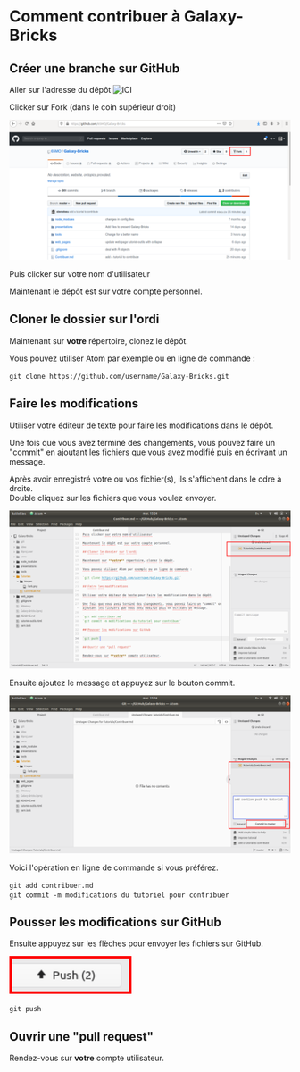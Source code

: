 # Comment contribuer à Galaxy-Bricks

## Créer une branche sur GitHub

Aller sur l'adresse du dépôt ![ICI](https://github.com/65MO/Galaxy-Bricks)

Clicker sur Fork (dans le coin supérieur droit)  

![Fork](images/Fork.png)

Puis clicker sur votre nom d'utilisateur  

Maintenant le dépôt est sur votre compte personnel.

## Cloner le dossier sur l'ordi

Maintenant sur **votre** répertoire, clonez le dépôt.

Vous pouvez utiliser Atom par exemple ou en ligne de commande :

`git clone https://github.com/username/Galaxy-Bricks.git`

## Faire les modifications

Utiliser votre éditeur de texte pour faire les modifications dans le dépôt.

Une fois que vous avez terminé des changements, vous pouvez faire un "commit" en ajoutant les fichiers que vous avez modifié puis en écrivant un message.

Après avoir enregistré votre ou vos fichier(s), ils s'affichent dans le cdre à droite.  
Double cliquez sur les fichiers que vous voulez envoyer.

![commit1](images/commit1.png)

Ensuite ajoutez le message et appuyez sur le bouton commit.

![commit2](images/commit2.png)

Voici l'opération en ligne de commande si vous préférez.

`git add contribuer.md`  
`git commit -m modifications du tutoriel pour contribuer`

## Pousser les modifications sur GitHub

Ensuite appuyez sur les flèches pour envoyer les fichiers sur GitHub.

![commit3](images/commit3.png)

`git push`

## Ouvrir une "pull request"

Rendez-vous sur **votre** compte utilisateur.
